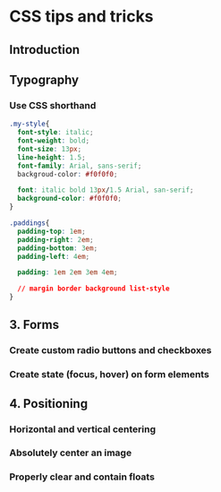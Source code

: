 # CSS tips and tricks

## Introduction

## Typography

### Use CSS shorthand

```css
.my-style{
  font-style: italic;
  font-weight: bold;
  font-size: 13px;
  line-height: 1.5;
  font-family: Arial, sans-serif;
  backgroud-color: #f0f0f0;

  font: italic bold 13px/1.5 Arial, san-serif;
  background-color: #f0f0f0;
}

.paddings{
  padding-top: 1em;
  padding-right: 2em;
  padding-bottom: 3em;  
  padding-left: 4em;

  padding: 1em 2em 3em 4em;

  // margin border background list-style
}
```

## 3. Forms

### Create custom radio buttons and checkboxes

### Create state (focus, hover) on form elements

## 4. Positioning

### Horizontal and vertical centering
### Absolutely center an image
### Properly clear and contain floats
